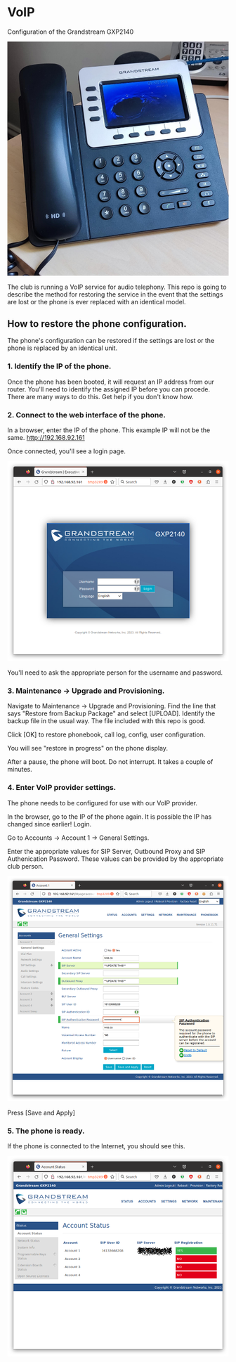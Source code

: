 # VoIP
Configuration of the Grandstream GXP2140

![gs-on-desk.jpg](images/gs-on-desk.jpg)

The club is running a VoIP service for audio telephony. This repo is going to describe the method for restoring the service in the event that the settings are lost or the phone is ever replaced with an identical model.

## How to restore the phone configuration.

The phone's configuration can be restored if the settings are lost or the phone is replaced by an identical unit.

### 1. Identify the IP of the phone.

Once the phone has been booted, it will request an IP address from our router. You'll need to identify the assigned IP before you can procede. There are many ways to do this. Get help if you don't know how.

### 2. Connect to the web interface of the phone.

In a browser, enter the IP of the phone. This example IP will not be the same. http://192.168.92.161

Once connected, you'll see a login page.

![gs-login](images/gs-login.png)

You'll need to ask the appropriate person for the username and password.

### 3. Maintenance -> Upgrade and Provisioning.

Navigate to Maintenance -> Upgrade and Provisioning. Find the line that says "Restore from Backup Package" and select [UPLOAD]. Identify the backup file in the usual way. The file included with this repo is good.

Click [OK] to restore phonebook, call log, config, user configuration.

You will see "restore in progress" on the phone display.

After a pause, the phone will boot. Do not interrupt. It takes a couple of minutes.

### 4. Enter VoIP provider settings.

The phone needs to be configured for use with our VoIP provider.

In the browser, go to the IP of the phone again. It is possible the IP has changed since earlier! Login.

Go to Accounts -> Account 1 -> General Settings.

Enter the appropriate values for SIP Server, Outbound Proxy and SIP Authenication Password. These values can be provided by the appropriate club person.

![gs-settings](images/gs-account-1-general-settings.png)

Press [Save and Apply]

### 5. The phone is ready.

If the phone is connected to the Internet, you should see this.

![gs-good-config](images/gs-good-config.png)

